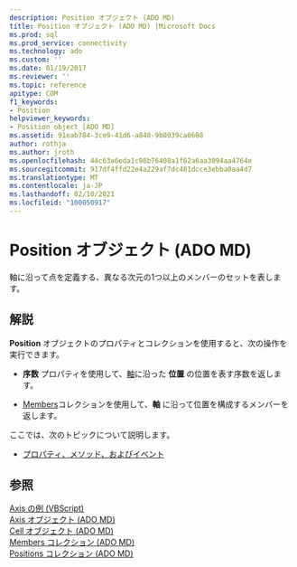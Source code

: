 ```yaml
---
description: Position オブジェクト (ADO MD)
title: Position オブジェクト (ADO MD) |Microsoft Docs
ms.prod: sql
ms.prod_service: connectivity
ms.technology: ado
ms.custom: ''
ms.date: 01/19/2017
ms.reviewer: ''
ms.topic: reference
apitype: COM
f1_keywords:
- Position
helpviewer_keywords:
- Position object [ADO MD]
ms.assetid: 91eab784-3ce9-41d6-a840-9b0939ca0608
author: rothja
ms.author: jroth
ms.openlocfilehash: 44c63a6eda1c98b76408a1f62a6aa3094aa4764e
ms.sourcegitcommit: 917df4ffd22e4a229af7dc481dcce3ebba0aa4d7
ms.translationtype: MT
ms.contentlocale: ja-JP
ms.lasthandoff: 02/10/2021
ms.locfileid: "100050917"
---
```

# <a name="position-object-ado-md"></a>Position オブジェクト (ADO MD)
軸に沿って点を定義する、異なる次元の1つ以上のメンバーのセットを表します。  
  
## <a name="remarks"></a>解説  
 **Position** オブジェクトのプロパティとコレクションを使用すると、次の操作を実行できます。  
  
-   **序数** プロパティを使用して、[軸](./axis-object-ado-md.md)に沿った **位置** の位置を表す序数を返します。  
  
-   [Members](./members-collection-ado-md.md)コレクションを使用して、**軸** に沿って位置を構成するメンバーを返します。  
  
 ここでは、次のトピックについて説明します。  
  
-   [プロパティ、メソッド、およびイベント](./position-object-properties-methods-and-events.md)  
  
## <a name="see-also"></a>参照  
 [Axis の例 (VBScript)](./axis-example-vbscript.md)   
 [Axis オブジェクト (ADO MD)](./axis-object-ado-md.md)   
 [Cell オブジェクト (ADO MD)](./cell-object-ado-md.md)   
 [Members コレクション (ADO MD)](./members-collection-ado-md.md)   
 [Positions コレクション (ADO MD)](./positions-collection-ado-md.md)